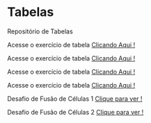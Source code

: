 # Tabelas
 Repositório de Tabelas


Acesse o exercício de tabela <a href ="https://rickrafael.github.io/Tabelas/exercicios/tabela003.html"> Clicando Aqui ! </a>

Acesse o exercício de tabela <a href="https://rickrafael.github.io/Tabelas/exercicios/tabela002.html"> Clicando Aqui ! </a>

 Acesse o exercício de tabela <a href="https://rickrafael.github.io/Tabelas/exercicios/tabela001.html"> Clicando Aqui ! </a>

 Acesse o exercício de tabela <a href="https://rickrafael.github.io/Tabelas/exercicios/tabela004.html"> Clicando Aqui ! </a>

 Desafio de Fusão de Células 1 <a href="https://rickrafael.github.io/Tabelas/desafios/desafio-1/tabela1.html"> Clique para ver !</a>

 Desafio de Fusão de Células 2 <a href="https://rickrafael.github.io/Tabelas/desafios/desafio-2/tabela2.html"> Clique para ver ! </a>
